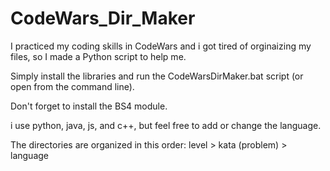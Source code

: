 # CodeWars_Dir_Maker

I practiced my coding skills in CodeWars and i got tired of orginaizing my files, so I made a Python script to help me.

Simply install the libraries and run the CodeWarsDirMaker.bat script (or open from the command line).

Don't forget to install the BS4 module.

i use python, java, js, and c++, but feel free to add or change the language.

The directories are organized in this order: level > kata (problem) > language
